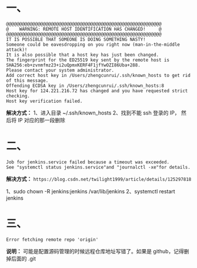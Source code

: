# 一、
  ```
  @@@@@@@@@@@@@@@@@@@@@@@@@@@@@@@@@@@@@@@@@@@@@@@@@@@@@@@@@@@
  @    WARNING: REMOTE HOST IDENTIFICATION HAS CHANGED!     @
  @@@@@@@@@@@@@@@@@@@@@@@@@@@@@@@@@@@@@@@@@@@@@@@@@@@@@@@@@@@
  IT IS POSSIBLE THAT SOMEONE IS DOING SOMETHING NASTY!
  Someone could be eavesdropping on you right now (man-in-the-middle attack)!
  It is also possible that a host key has just been changed.
  The fingerprint for the ED25519 key sent by the remote host is
  SHA256:eb+zvnmfmz23+i2uQpmxKERF4F1jfYwOZI86Uba+288.
  Please contact your system administrator.
  Add correct host key in /Users/zhengcunrui/.ssh/known_hosts to get rid of this message.
  Offending ECDSA key in /Users/zhengcunrui/.ssh/known_hosts:8
  Host key for 124.221.216.72 has changed and you have requested strict checking.
  Host key verification failed.
  ```

  **解决方式：**
  1、进入目录 ~/.ssh/known_hosts
  2、找到不能 ssh 登录的 IP， 然后将 IP 对应的那一段删除

# 二、
  ```
  Job for jenkins.service failed because a timeout was exceeded.
  See "systemctl status jenkins.service"and "journalctl -xe"for details.
  ```

  **解决方式：** `https://blog.csdn.net/twilight1999/article/details/125297818`

  1、sudo chown -R jenkins:jenkins /var/lib/jenkins
  2、systemctl restart jenkins

# 三、
  ```
  Error fetching remote repo 'origin'
  ```

  **说明：** 可能是配置源码管理的时候远程仓库地址写错了。如果是 github，记得删掉后面的 .git